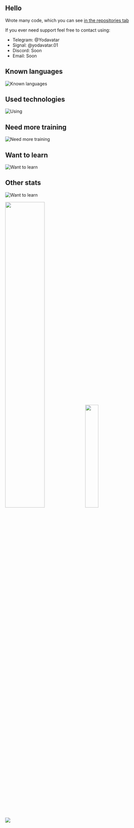 ## Hello

Wrote many code, which you can see [in the repositories tab](https://github.com/Yodavatar?tab=repositories)

If you ever need support feel free to contact using:
- Telegram: @Yodavatar
- Signal: @yodavatar.01
- Discord: Soon
- Email: Soon

## Known languages

![Known languages](https://skillicons.dev/icons?i=python,cs,ocaml,php,html,css,js&perline=10)


## Used technologies
![Using](https://skillicons.dev/icons?i=rider,vscode,git,github,vim,cloudflare,obsidian&perline=10)<br>


## Need more training
![Need more training](https://skillicons.dev/icons?i=unity,docker,selenium&perline=10)

## Want to learn
![Want to learn](https://skillicons.dev/icons?i=unreal,cpp,blender,bash&perline=10)

## Other stats

![Want to learn](https://github-readme-stats-iota-blue-87.vercel.app/api?username=yodavatar)


<p>
<img src=https://github-readme-stats-iota-blue-87.vercel.app/api?username=yodavatar&theme=tokyonight&show_icons=true&count_private=true&custom_title=Nixuge's%20Stats%20-%20Last%201%20Year width="50%">
<img src=https://github-readme-stats-iota-blue-87.vercel.app/api?username=yodavatar&theme=tokyonight&langs_count=10&layout=compact width="29%">
</p>
<p>
<img src=https://github-readme-stats-iota-blue-87.vercel.app/api?username=yodavatar&theme=tokyonight&langs_count=20&layout=compact max-width="41%">
</p>


